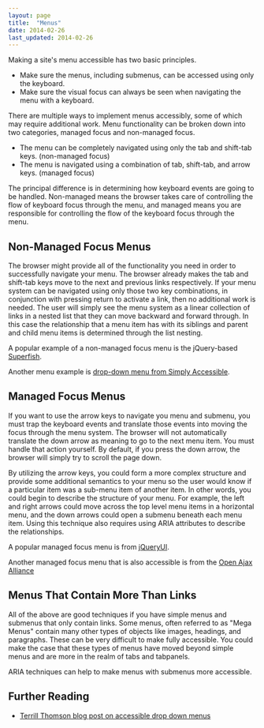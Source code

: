 ```yaml
---
layout: page
title:  "Menus"
date: 2014-02-26
last_updated: 2014-02-26
---
```


Making a site's menu accessible has two basic principles.

-   Make sure the menus, including submenus, can be accessed using only the keyboard.
-   Make sure the visual focus can always be seen when navigating the menu with a keyboard.

There are multiple ways to implement menus accessibly, some of which may require additional work. Menu functionality can be broken down into two categories, managed focus and non-managed focus.

-   The menu can be completely navigated using only the tab and shift-tab keys. (non-managed focus)
-   The menu is navigated using a combination of tab, shift-tab, and arrow keys. (managed focus)

The principal difference is in determining how keyboard events are going to be handled. Non-managed means the browser takes care of controlling the flow of keyboard focus through the menu, and managed means you are responsible for controlling the flow of the keyboard focus through the menu.

Non-Managed Focus Menus
-----------------------

The browser might provide all of the functionality you need in order to successfully navigate your menu. The browser already makes the tab and shift-tab keys move to the next and previous links respectively. If your menu system can be navigated using only those two key combinations, in conjunction with pressing return to activate a link, then no additional work is needed. The user will simply see the menu system as a linear collection of links in a nested list that they can move backward and forward through. In this case the relationship that a menu item has with its siblings and parent and child menu items is determined through the list nesting.

A popular example of a non-managed focus menu is the jQuery-based [Superfish](http://users.tpg.com.au/j_birch/plugins/superfish/).

Another menu example is [drop-down menu from Simply Accessible](http://simplyaccessible.com/examples/css-menu/option-6/).

Managed Focus Menus
-------------------

If you want to use the arrow keys to navigate you menu and submenu, you must trap the keyboard events and translate those events into moving the focus through the menu system. The browser will not automatically translate the down arrow as meaning to go to the next menu item. You must handle that action yourself. By default, if you press the down arrow, the browser will simply try to scroll the page down.

By utilizing the arrow keys, you could form a more complex structure and provide some additional semantics to your menu so the user would know if a particular item was a sub-menu item of another item. In other words, you could begin to describe the structure of your menu. For example, the left and right arrows could move across the top level menu items in a horizontal menu, and the down arrows could open a submenu beneath each menu item. Using this technique also requires using ARIA attributes to describe the relationships.

A popular managed focus menu is from [jQueryUI](http://hanshillen.github.com/jqtest/?tabid=dialog#goto_menubar).

Another managed focus menu that is also accessible is from the [Open Ajax Alliance](http://oaa-accessibility.org/examplep/menubar1/)

Menus That Contain More Than Links
----------------------------------

All of the above are good techniques if you have simple menus and submenus that only contain links. Some menus, often referred to as "Mega Menus" contain many other types of objects like images, headings, and paragraphs. These can be very difficult to make fully accessible. You could make the case that these types of menus have moved beyond simple menus and are more in the realm of tabs and tabpanels.

ARIA techniques can help to make menus with submenus more accessible.

Further Reading
---------------

-   [Terrill Thomson blog post on accessible drop down menus](http://terrillthompson.com/blog/202)

